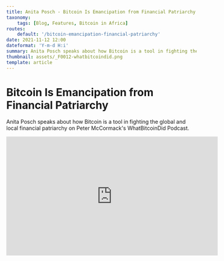 ```yaml
---
title: Anita Posch - Bitcoin Is Emancipation from Financial Patriarchy
taxonomy:
    tags: [Blog, Features, Bitcoin in Africa]
routes:
    default: '/bitcoin-emancipation-financial-patriarchy'
date: 2021-11-12 12:00
dateformat: 'Y-m-d H:i'
summary: Anita Posch speaks about how Bitcoin is a tool in fighting the global and local financial patriarchy on Peter McCormack's WhatBitcoinDid Podcast.
thumbnail: assets/_F0012-whatbitcoindid.png
template: article
---
```


# Bitcoin Is Emancipation from Financial Patriarchy

Anita Posch speaks about how Bitcoin is a tool in fighting the global and local financial patriarchy on Peter McCormack's WhatBitcoinDid Podcast.

<iframe width="560" height="315" src="https://www.youtube-nocookie.com/embed/TcocGqqUt3E?si=XPHU-MdzqOc6Zvxo" title="YouTube video player" frameborder="0" allow="accelerometer; autoplay; clipboard-write; encrypted-media; gyroscope; picture-in-picture; web-share" referrerpolicy="strict-origin-when-cross-origin" allowfullscreen></iframe>